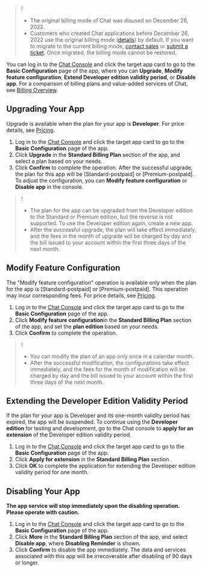 ﻿> !
>- The original billing mode of Chat was disused on December 26, 2022.
>- Customers who created Chat applications before December 26, 2022 use the original billing mode ([details](https://www.tencentcloud.com/document/product/1047/52474)) by default. If you want to migrate to the current billing mode, [contact sales](https://www.tencentcloud.com/contact-us) or [submit a ticket](https://console.tencentcloud.com/workorder). Once migrated, the billing mode cannot be restored.


You can log in to the [Chat Console](https://console.cloud.tencent.com/im) and click the target app card to go to the **Basic Configuration** page of the app, where you can **Upgrade**, **Modify feature configuration**, **Extend Developer edition validity period**, or **Disable app**. For a comparison of billing plans and value-added services of Chat, see [Billing Overview](https://intl.cloud.tencent.com/document/product/1047/34349).


## Upgrading Your App
Upgrade is available when the plan for your app is **Developer**. For price details, see [Pricing](https://intl.cloud.tencent.com/document/product/1047/34350).

1. Log in to the [Chat Console](https://console.cloud.tencent.com/im) and click the target app card to go to the **Basic Configuration** page of the app.
2. Click **Upgrade** in the **Standard Billing Plan** section of the app, and select a plan based on your needs.
3. Click **Confirm** to complete the operation.
 After the successful upgrade, the plan for this app will be [Standard-postpaid] or [Premium-postpaid]. To adjust the configuration, you can **Modify feature configuration** or **Disable app** in the console.

>!
>- The plan for the app can be upgraded from the Developer edition to the Standard or Premium edition, but the reverse is not supported. To use the Developer edition again, create a new app. 
>- After the successful upgrade, the plan will take effect immediately, and the fees in the month of upgrade will be charged by day and the bill issued to your account within the first three days of the next month.


## Modify Feature Configuration
The "Modify feature configuration" operation is available only when the plan for the app is [Standard-postpaid] or [Premium-postpaid]. This operation may incur corresponding fees. For price details, see [Pricing](https://intl.cloud.tencent.com/document/product/1047/34350).

1. Log in to the [Chat Console](https://console.cloud.tencent.com/im) and click the target app card to go to the **Basic Configuration** page of the app.
2. Click **Modify feature configuration**in the **Standard Billing Plan** section of the app, and set the **plan edition** based on your needs.
3. Click **Confirm** to complete the operation.

>!
>- You can modify the plan of an app only once in a calendar month.
>- After the successful modification, the configurations take effect immediately, and the fees for the month of modification will be charged by day and the bill issued to your account within the first three days of the next month.

## Extending the Developer Edition Validity Period
If the plan for your app is Developer and its one-month validity period has expired, the app will be suspended. To continue using the **Developer edition** for testing and development, go to the Chat console to **apply for an extension** of the Developer edition validity period.

1. Log in to the [Chat Console](https://console.cloud.tencent.com/im) and click the target app card to go to the **Basic Configuration** page of the app.
2. Click **Apply for extension** in the **Standard Billing Plan** section.
3. Click **OK** to complete the application for extending the Developer edition validity period for one month.

## Disabling Your App
**The app service will stop immediately upon the disabling operation. Please operate with caution.**

1. Log in to the [Chat Console](https://console.cloud.tencent.com/im) and click the target app card to go to the **Basic Configuration** page of the app.
2. Click **More** in the **Standard Billing Plan** section of the app, and select **Disable app**, where **Disabling Reminder** is shown.
3. Click **Confirm** to disable the app immediately. The data and services associated with this app will be irrecoverable after disabling of 90 days or longer.
